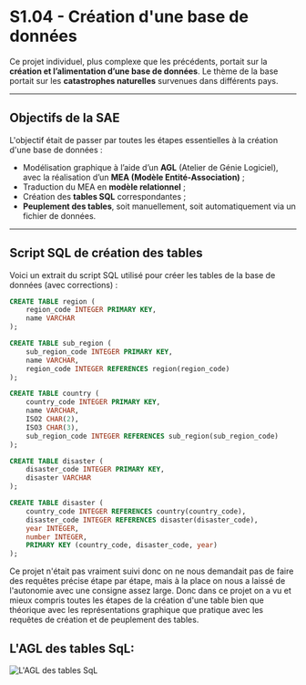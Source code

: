 # S1.04 - Création d'une base de données

Ce projet individuel, plus complexe que les précédents, portait sur la **création et l’alimentation d’une base de données**. Le thème de la base portait sur les **catastrophes naturelles** survenues dans différents pays.

---

## Objectifs de la SAE

L'objectif était de passer par toutes les étapes essentielles à la création d'une base de données :

- Modélisation graphique à l’aide d’un **AGL** (Atelier de Génie Logiciel), avec la réalisation d’un **MEA (Modèle Entité-Association)** ;
- Traduction du MEA en **modèle relationnel** ;
- Création des **tables SQL** correspondantes ;
- **Peuplement des tables**, soit manuellement, soit automatiquement via un fichier de données.

---

## Script SQL de création des tables

Voici un extrait du script SQL utilisé pour créer les tables de la base de données (avec corrections) :

```sql
CREATE TABLE region (
    region_code INTEGER PRIMARY KEY,
    name VARCHAR
);

CREATE TABLE sub_region (
    sub_region_code INTEGER PRIMARY KEY,
    name VARCHAR,
    region_code INTEGER REFERENCES region(region_code)
);

CREATE TABLE country (
    country_code INTEGER PRIMARY KEY,
    name VARCHAR,
    ISO2 CHAR(2),
    ISO3 CHAR(3),
    sub_region_code INTEGER REFERENCES sub_region(sub_region_code)
);

CREATE TABLE disaster (
    disaster_code INTEGER PRIMARY KEY,
    disaster VARCHAR
);

CREATE TABLE disaster (
    country_code INTEGER REFERENCES country(country_code),
    disaster_code INTEGER REFERENCES disaster(disaster_code),
    year INTEGER,
    number INTEGER,
    PRIMARY KEY (country_code, disaster_code, year)
);
```
Ce projet n'était pas vraiment suivi donc on ne nous demandait pas de faire des requêtes précise étape par étape, mais à la place on nous a laissé de l'autonomie avec une consigne assez large. Donc dans ce projet on a vu et mieux compris toutes les étapes de la création d'une table bien que théorique avec les représentations graphique que pratique avec les requêtes de création et de peuplement des tables.

## L'AGL des tables SqL:

![L'AGL des tables SqL](https://imgur.com/dneekMS.png)

